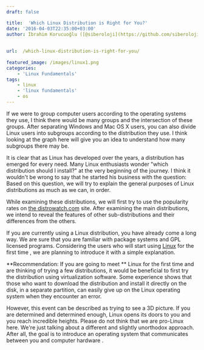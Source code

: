 ```yaml
---
draft: false

title:  'Which Linux Distribution is Right for You?'
date: '2016-04-03T22:35:00+03:00'
author: İbrahim Korucuoğlu ([@siberoloji](https://github.com/siberoloji))
 
 
url:  /which-linux-distribution-is-right-for-you/
 
featured_image: /images/linux1.png
categories:
    - 'Linux Fundamentals'
tags:
    - linux
    - 'linux fundamentals'
    - os
---
```



If we were to group computer users according to the  operating systems they use, I think there would be many groups and the intersection of these groups. After separating Windows and Mac OS X users, you can also divide  Linux users into subgroups according to the distribution they use. I think looking at the graph here  will give you an idea to understand how many subgroups there may be.



It is clear that as Linux has developed over the years, a distribution has emerged for every need. Many Linux enthusiasts wonder "which distribution should I install?" at the very beginning of the journey. I think it wouldn't be wrong to say that he started his business with the question: Based on this question, we will try to explain the general purposes of Linux distributions as much as we can, in order.



While examining these distributions, we will first  try to use the popularity rates on <a href="http://distrowatch.com/" target="_blank" rel="noreferrer noopener">the distrowatch.com</a> site. After examining the main distributions, we intend to reveal the features of other sub-distributions and their differences from the others.



If you are currently using a Linux distribution, you have already come a long way. We are sure that you are familiar with package systems and GPL licensed programs. Considering the users who will start using <a href="https://www.siberoloji.com/hangi-linux-dagitimi-size-uygun/#"> Linux</a> for the first time , we are planning to introduce it with a simple explanation.



**Recommendation: If you are going to meet ** Linux  for the first time and are thinking of trying a few distributions, it would be beneficial to first try the distribution using virtualization software. Some experience shows that those who want to download the distribution and install it directly on the disk, in a separate partition, can easily give up on the Linux operating system when they encounter an error.



However, this event can be described as trying to see a 3D picture. If you are determined and determined enough, Linux opens its doors to you and you reach incredible heights. Please do not think that we are pro-Linux here. We're just talking about a different and slightly unorthodox approach. After all, the goal is to introduce an operating system that communicates between you and computer hardware .
